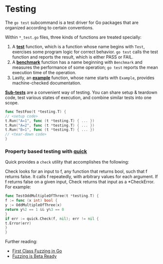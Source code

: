 # Testing

The `go test` subcommand is a test driver for Go packages that are organized according to certain conventions.

Within `*_test.go` files, three kinds of functions are treated specially:

1. A [**test**](https://pkg.go.dev/testing#pkg-overview) function, which is a function whose name begins with `Test`,
   exercises some program logic for correct behavior. `go test` calls the test function and reports the result, which is
   either PASS or FAIL.
2. A [**benchmark**](https://pkg.go.dev/testing#hdr-Benchmarks) function has a name beginning with `Benchmark` and
   measures the performance of some operation; `go test` reports the mean execution time of the operation.
3. Lastly, an [**example**](https://pkg.go.dev/testing#hdr-Examples) function, whose name starts with `Example`,
   provides machine-checked documentation.

[**Sub-tests**](https://pkg.go.dev/testing#hdr-Subtests_and_Sub_benchmarks) are a convenient way of testing. You can
share setup & teardown code, test various states of execution, and combine similar tests into one scope.

```go
func TestFoo(t *testing.T) {
// <setup code>
t.Run("A=1", func (t *testing.T) { ... })
t.Run("A=2", func (t *testing.T) { ... })
t.Run("B=1", func (t *testing.T) { ... })
// <tear-down code>
}
```

### Property based testing with [**quick**](https://pkg.go.dev/testing/quick)

Quick provides a `check` utility that accomplishes the following:

Check looks for an input to f, any function that returns bool, such that f returns false. It calls f repeatedly, with
arbitrary values for each argument. If f returns false on a given input, Check returns that input as a *CheckError. For
example:

```go
func TestOddMultipleOfThree(t *testing.T) {
f := func (x int) bool {
y := OddMultipleOfThree(x)
return y%2 == 1 && y%3 == 0
}
if err := quick.Check(f, nil); err != nil {
t.Error(err)
}
}
```

Further reading:

- [First Class Fuzzing in Go](https://go.googlesource.com/proposal/+/master/design/draft-fuzzing.md)
- [Fuzzing is Beta Ready](https://go.dev/blog/fuzz-beta)